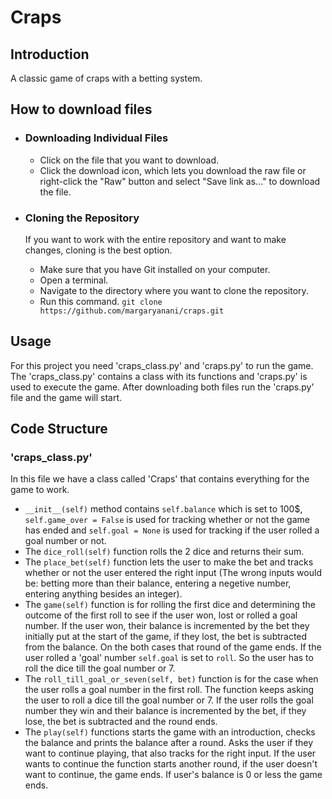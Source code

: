 # Craps
## Introduction
A classic game of craps with a betting system.

## How to download files

- ### Downloading Individual Files
  - Click on the file that you want to download.
  - Click the download icon, which lets you download the raw file or right-click the "Raw" button and select "Save link as..." to download the file.
- ### Cloning the Repository
  If you want to work with the entire repository and want to make changes, cloning is the best option.
  
  - Make sure that you have Git installed on your computer.
  - Open a terminal.
  - Navigate to the directory where you want to clone the repository.
  - Run this command. `git clone https://github.com/margaryanani/craps.git`
 
## Usage

For this project you need 'craps_class.py' and 'craps.py' to run the game. The 'craps_class.py' contains a class with its functions and 'craps.py' is used to execute the game. After downloading both files run the 'craps.py' file and the game will start.

## Code Structure
### 'craps_class.py'

In this file we have a class called 'Craps' that contains everything for the game to work.

- `__init__(self)` method contains `self.balance` which is set to 100$, `self.game_over = False` is used for tracking whether or not the game has ended and `self.goal = None` is used for tracking if the user rolled a goal number or not.
- The `dice_roll(self)` function rolls the 2 dice and returns their sum.
- The `place_bet(self)`  function lets the user to make the bet and tracks whether or not the user entered the right input (The wrong inputs would be: betting more than their balance, entering a negetive number, entering anything besides an integer).
- The `game(self)` function is for rolling the first dice and determining the outcome of the first roll to see if the user won, lost or rolled a goal number. If the user won, their balance is incremented by the bet they initially put at the start of the game, if they lost, the bet is subtracted from the balance. On the both cases that round of the game ends. If the user rolled a 'goal' number `self.goal` is set to `roll`. So the user has to roll the dice till the goal number or 7.
- The `roll_till_goal_or_seven(self, bet)` function is for the case when the user rolls a goal number in the first roll. The function keeps asking the user to roll a dice till the goal number or 7. If the user rolls the goal number they win and their balance is incremented by the bet, if they lose, the bet is subtracted and the round ends.
- The `play(self)` functions starts the game with an introduction, checks the balance and prints the balance after a round. Asks the user if they want to continue playing, that also tracks for the right input. If the user wants to continue the function starts another round, if the user doesn't want to continue, the game ends. If user's balance is 0 or less the game ends.

